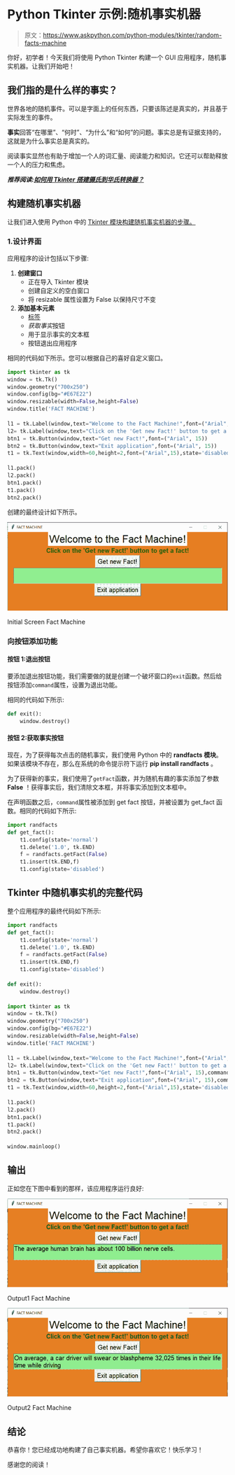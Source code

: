 # Python Tkinter 示例:随机事实机器

> 原文：<https://www.askpython.com/python-modules/tkinter/random-facts-machine>

你好，初学者！今天我们将使用 Python Tkinter 构建一个 GUI 应用程序，随机事实机器。让我们开始吧！

## 我们指的是什么样的事实？

世界各地的随机事件。可以是字面上的任何东西，只要该陈述是真实的，并且基于实际发生的事件。

**事实**回答“在哪里”、“何时”、“为什么”和“如何”的问题。事实总是有证据支持的，这就是为什么事实总是真实的。

阅读事实显然也有助于增加一个人的词汇量、阅读能力和知识。它还可以帮助释放一个人的压力和焦虑。

***推荐阅读:[如何用 Tkinter 搭建摄氏到华氏转换器？](https://www.askpython.com/python-modules/tkinter/celsius-to-fahrenheit-converter)***

## 构建随机事实机器

让我们进入使用 Python 中的 [Tkinter 模块构建随机事实机器的步骤。](https://www.askpython.com/python-modules/tkinter/tkinter-buttons)

### 1.设计界面

应用程序的设计包括以下步骤:

1.  **创建窗口**
    *   正在导入 Tkinter 模块
    *   创建自定义的空白窗口
    *   将 resizable 属性设置为 False 以保持尺寸不变
2.  **添加基本元素**
    *   [标签](https://www.askpython.com/python-modules/tkinter/tkinter-frame-and-label)
    *   *获取事实*按钮
    *   用于显示事实的文本框
    *   按钮退出应用程序

相同的代码如下所示。您可以根据自己的喜好自定义窗口。

```py
import tkinter as tk
window = tk.Tk()
window.geometry("700x250")
window.config(bg="#E67E22")
window.resizable(width=False,height=False)
window.title('FACT MACHINE')

l1 = tk.Label(window,text="Welcome to the Fact Machine!",font=("Arial", 25),fg="Black",bg="White")
l2= tk.Label(window,text="Click on the 'Get new Fact!' button to get a fact!",font=("Arial", 15,"bold"),fg="darkgreen",bg="#E67E22")
btn1 = tk.Button(window,text="Get new Fact!",font=("Arial", 15))
btn2 = tk.Button(window,text="Exit application",font=("Arial", 15))
t1 = tk.Text(window,width=60,height=2,font=("Arial",15),state='disabled',bg="lightgreen")

l1.pack()
l2.pack()
btn1.pack()
t1.pack()
btn2.pack()

```

创建的最终设计如下所示。

![Initial Screen Fact Machine](img/e828c71fd2039d757334bd5d6b24e306.png)

Initial Screen Fact Machine

### 向按钮添加功能

#### 按钮 1:退出按钮

要添加退出按钮功能，我们需要做的就是创建一个破坏窗口的`exit`函数。然后给按钮添加`command`属性，设置为退出功能。

相同的代码如下所示:

```py
def exit():
    window.destroy()

```

#### 按钮 2:获取事实按钮

现在，为了获得每次点击的随机事实，我们使用 Python 中的 **randfacts 模块**。如果该模块不存在，那么在系统的命令提示符下运行 **pip install randfacts** 。

为了获得新的事实，我们使用了`getFact`函数，并为随机有趣的事实添加了参数 **False** ！获得事实后，我们清除文本框，并将事实添加到文本框中。

在声明函数之后，`command`属性被添加到 get fact 按钮，并被设置为 get_fact 函数。相同的代码如下所示:

```py
import randfacts
def get_fact():
    t1.config(state='normal')
    t1.delete('1.0', tk.END)
    f = randfacts.getFact(False)
    t1.insert(tk.END,f)
    t1.config(state='disabled')

```

## Tkinter 中随机事实机的完整代码

整个应用程序的最终代码如下所示:

```py
import randfacts
def get_fact():
    t1.config(state='normal')
    t1.delete('1.0', tk.END)
    f = randfacts.getFact(False)
    t1.insert(tk.END,f)
    t1.config(state='disabled')

def exit():
    window.destroy()

import tkinter as tk
window = tk.Tk()
window.geometry("700x250")
window.config(bg="#E67E22")
window.resizable(width=False,height=False)
window.title('FACT MACHINE')

l1 = tk.Label(window,text="Welcome to the Fact Machine!",font=("Arial", 25),fg="Black",bg="White")
l2= tk.Label(window,text="Click on the 'Get new Fact!' button to get a fact!",font=("Arial", 15,"bold"),fg="darkgreen",bg="#E67E22")
btn1 = tk.Button(window,text="Get new Fact!",font=("Arial", 15),command=get_fact)
btn2 = tk.Button(window,text="Exit application",font=("Arial", 15),command=exit)
t1 = tk.Text(window,width=60,height=2,font=("Arial",15),state='disabled',bg="lightgreen")

l1.pack()
l2.pack()
btn1.pack()
t1.pack()
btn2.pack()

window.mainloop()

```

## 输出

正如您在下图中看到的那样，该应用程序运行良好:

![Random Facts Machine in Tkinter](img/66490f1ce14a3a58c63ba3adfb6bb43e.png)

Output1 Fact Machine

![Output2 Fact Machine Random Facts Machine in Tkinter](img/5533989756aff8f59cbda5bdf7e5c9a5.png)

Output2 Fact Machine

## 结论

恭喜你！您已经成功地构建了自己事实机器。希望你喜欢它！快乐学习！

感谢您的阅读！